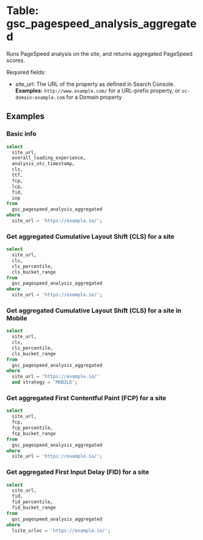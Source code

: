 # Table: gsc_pagespeed_analysis_aggregated

Runs PageSpeed analysis on the site, and returns aggregated PageSpeed scores.

Required fields:
  - site_url: The URL of the property as defined in Search Console. **Examples:** `http://www.example.com/` for a URL-prefix property, or `sc-domain:example.com` for a Domain property

## Examples

### Basic info

```sql
select
  site_url,
  overall_loading_experience,
  analysis_utc_timestamp,
  cls,
  ttf,
  fcp,
  lcp,
  fid,
  inp
from
  gsc_pagespeed_analysis_aggregated
where
  site_url = 'https://example.io/';
```

### Get aggregated Cumulative Layout Shift (CLS) for a site

```sql
select
  site_url,
  cls,
  cls_percentile,
  cls_bucket_range
from
  gsc_pagespeed_analysis_aggregated
where
  site_url = 'https://example.io/';
```

### Get aggregated Cumulative Layout Shift (CLS) for a site in Mobile

```sql
select
  site_url,
  cls,
  cls_percentile,
  cls_bucket_range
from
  gsc_pagespeed_analysis_aggregated
where
  site_url = 'https://example.io/'
  and strategy = 'MOBILE';
```

### Get aggregated First Contentful Paint (FCP) for a site

```sql
select
  site_url,
  fcp,
  fcp_percentile,
  fcp_bucket_range
from
  gsc_pagespeed_analysis_aggregated
where
  site_url = 'https://example.io/';
```

### Get aggregated First Input Delay (FID) for a site

```sql
select
  site_url,
  fid,
  fid_percentile,
  fid_bucket_range
from
  gsc_pagespeed_analysis_aggregated
where
  lsite_urloc = 'https://example.io/';
```